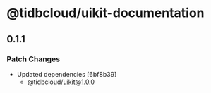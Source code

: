 # @tidbcloud/uikit-documentation

## 0.1.1

### Patch Changes

- Updated dependencies [6bf8b39]
  - @tidbcloud/uikit@1.0.0
